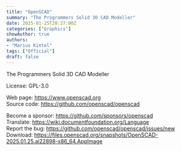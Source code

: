 ```yaml
---
title: "OpenSCAD"
summary: "The Programmers Solid 3D CAD Modeller"
date: 2025-01-25T20:27:00Z
categories: ["Graphics"]
showAuthor: true
authors:
- "Marius Kintel"
tags: ["Official"]
draft: false
---
```


The Programmers Solid 3D CAD Modeller

License: GPL-3.0

Web page: <https://www.openscad.org>  
Source code: <https://github.com/openscad/openscad>

Become a sponsor: <https://github.com/sponsors/openscad>  
Translate: <https://wiki.documentfoundation.org/Language>  
Report the bug: <https://github.com/openscad/openscad/issues/new>  
Download: <https://files.openscad.org/snapshots/OpenSCAD-2025.01.25.ai22898-x86_64.AppImage>
